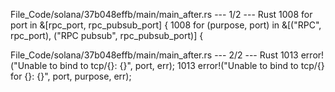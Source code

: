 File_Code/solana/37b048effb/main/main_after.rs --- 1/2 --- Rust
1008                 for port in &[rpc_port, rpc_pubsub_port] {                                                                                              1008                 for (purpose, port) in &[("RPC", rpc_port), ("RPC pubsub", rpc_pubsub_port)] {

File_Code/solana/37b048effb/main/main_after.rs --- 2/2 --- Rust
1013                                 error!("Unable to bind to tcp/{}: {}", port, err);                                                                      1013                                 error!("Unable to bind to tcp/{} for {}: {}", port, purpose, err);

